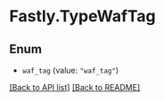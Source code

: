 # Fastly.TypeWafTag

## Enum


* `waf_tag` (value: `"waf_tag"`)



[[Back to API list]](../../README.md#endpoints) [[Back to README]](../../README.md)
